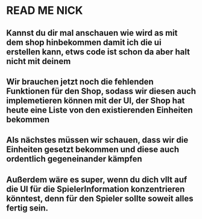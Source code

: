# READ ME NICK

## Kannst du dir mal anschauen wie wird as mit dem shop hinbekommen damit ich die ui erstellen kann, etws code ist schon da aber halt nicht mit deinem

## Wir brauchen jetzt noch die fehlenden Funktionen für den Shop, sodass wir diesen auch implemetieren können mit der UI, der Shop hat heute eine Liste von den existierenden Einheiten bekommen
## Als nächstes müssen wir schauen, dass wir die Einheiten gesetzt bekommen und diese auch ordentlich gegeneinander kämpfen
## Außerdem wäre es super, wenn du dich vllt auf die UI für die SpielerInformation konzentrieren könntest, denn für den Spieler sollte soweit alles fertig sein.